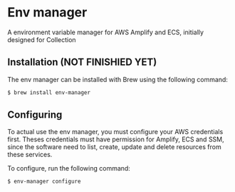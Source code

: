 
# Env manager

A environment variable manager for AWS Amplify and ECS, initially designed for Collection

## Installation (NOT FINISHIED YET)

The env manager can be installed with Brew using the following command:

```bash
$ brew install env-manager
```

## Configuring

To actual use the env manager, you must configure your AWS credentials first. Theses credentials must have permission for Amplify, ECS and SSM, since the software need to list, create, update and delete resources from these services.

To configure, run the following command:

```bash
$ env-manager configure
```